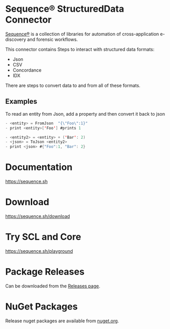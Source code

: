# Sequence® StructuredData Connector

[Sequence®](https://sequence.sh) is a collection of libraries for
automation of cross-application e-discovery and forensic workflows.

This connector contains Steps to interact with structured data formats:

- Json
- CSV
- Concordance
- IDX

There are steps to convert data to and from all of these formats.

## Examples

To read an entity from Json, add a property and then convert it back to json

```scala
- <entity> = FromJson  "{\"Foo\":1}"
- print <entity>['Foo'] #prints 1

- <entity2> = <entity> + ('Bar': 2)
- <json> = ToJson <entity2>
- print <json> #{"Foo":1, "Bar": 2}
```

# Documentation

https://sequence.sh

# Download

https://sequence.sh/download

# Try SCL and Core

https://sequence.sh/playground

# Package Releases

Can be downloaded from the [Releases page](https://gitlab.com/sequence/connectors/structureddata/-/releases).

# NuGet Packages

Release nuget packages are available from [nuget.org](https://www.nuget.org/profiles/Sequence).
